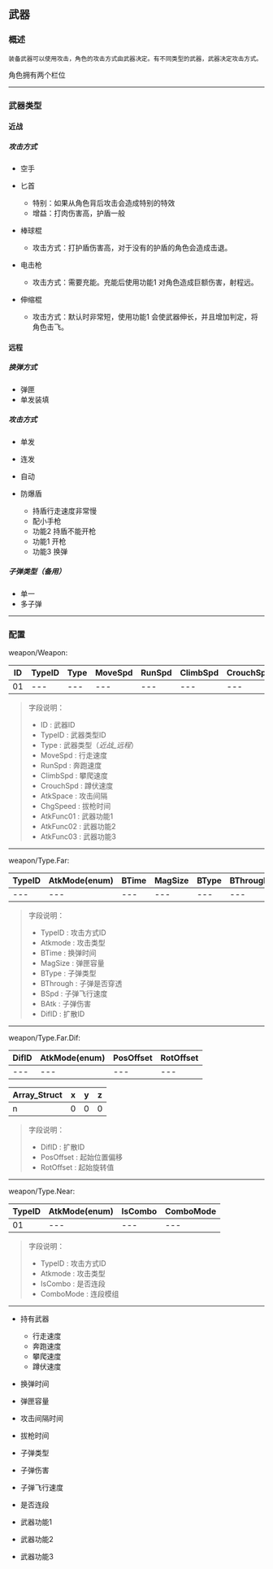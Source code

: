 ## 武器

### 概述
    装备武器可以使用攻击，角色的攻击方式由武器决定。有不同类型的武器，武器决定攻击方式。

角色拥有两个栏位

---

### 武器类型

#### 近战

##### 攻击方式

- 空手

- 匕首
    + 特别：如果从角色背后攻击会造成特别的特效
    + 增益：打肉伤害高，护盾一般

- 棒球棍
    + 攻击方式：打护盾伤害高，对于没有的护盾的角色会造成击退。

- 电击枪
    + 攻击方式：需要充能。充能后使用功能1 对角色造成巨额伤害，射程远。

- 伸缩棍
    + 攻击方式：默认时非常短，使用功能1 会使武器伸长，并且增加判定，将角色击飞。

#### 远程

##### 换弹方式
- 弹匣
- 单发装填

##### 攻击方式
- 单发
- 连发
- 自动

- 防爆盾
    + 持盾行走速度非常慢
    + 配小手枪
    + 功能2 持盾不能开枪
    + 功能1 开枪
    + 功能3 换弹

##### 子弹类型（备用）
- 单一
- 多子弹

---

### 配置

weapon/Weapon:

ID | TypeID | Type | MoveSpd | RunSpd | ClimbSpd | CrouchSpd | AtkSpace | ChgSpeed | AtkFunc01 | AtkFunc02 | AtkFunc03
--- | --- | --- | --- | --- | --- | --- | --- | --- | --- | --- | ---
01 | --- | --- | --- | --- | --- | --- | --- | --- | --- | --- | ---

> 字段说明：
> - ID          : 武器ID 
> - TypeID      : 武器类型ID
> - Type        : 武器类型（_近战_远程_）
> - MoveSpd     : 行走速度
> - RunSpd      : 奔跑速度
> - ClimbSpd    : 攀爬速度
> - CrouchSpd   : 蹲伏速度
> - AtkSpace    : 攻击间隔
> - ChgSpeed    : 拔枪时间
> - AtkFunc01   : 武器功能1
> - AtkFunc02   : 武器功能2
> - AtkFunc03   : 武器功能3

--- 

weapon/Type.Far:

TypeID | AtkMode(enum) | BTime | MagSize | BType | BThrough | BSpd | BAtk | DifID
--- | --- | --- | --- | --- | --- | --- | --- | ---
--- | --- | --- | --- | --- | --- | --- | --- | ---

> 字段说明：
> - TypeID      : 攻击方式ID 
> - Atkmode     : 攻击类型
> - BTime       : 换弹时间
> - MagSize     : 弹匣容量
> - BType       : 子弹类型
> - BThrough    : 子弹是否穿透
> - BSpd        : 子弹飞行速度
> - BAtk        : 子弹伤害
> - DifID       : 扩散ID

---

weapon/Type.Far.Dif:

DifID | AtkMode(enum) | PosOffset | RotOffset  
--- | --- | --- | --- 
--- | --- | --- | --- 

Array_Struct | x | y | z
--- | --- | --- | ---
n | 0 | 0 | 0 

> 字段说明：
> - DifID       : 扩散ID
> - PosOffset   : 起始位置偏移
> - RotOffset   : 起始旋转值

---

weapon/Type.Near:

TypeID  | AtkMode(enum)| IsCombo |ComboMode
--- | --- | --- | ---
01 | --- | --- | ---

> 字段说明：
> - TypeID      : 攻击方式ID 
> - Atkmode     : 攻击类型
> - IsCombo     : 是否连段
> - ComboMode   : 连段模组

---

- 持有武器
    + 行走速度
    + 奔跑速度
    + 攀爬速度
    + 蹲伏速度

- 换弹时间
- 弹匣容量
- 攻击间隔时间
- 拔枪时间

- 子弹类型
- 子弹伤害
- 子弹飞行速度

- 是否连段

- 武器功能1
- 武器功能2
- 武器功能3

